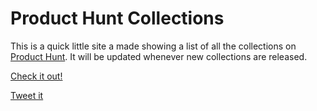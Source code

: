 Product Hunt Collections
========================

This is a quick little site a made showing a list of all the collections on [Product Hunt](http://producthunt.com). It will be updated whenever new collections are released.

[Check it out!](http://lachlanjc.github.io/product-hunt-collections)

[Tweet it](https://twitter.com/intent/tweet?&text=Check%20out%20a%20list%20of%20all%20the%20collections%20on%20%40ProductHunt&tw_p=tweetbutton&url=http%3A%2F%2Flachlanjc.github.io%2Fproduct-hunt-collections)
